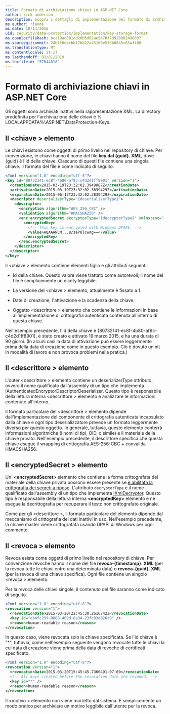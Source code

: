 ```yaml
---
title: Formato di archiviazione chiavi in ASP.NET Core
author: rick-anderson
description: Scopri i dettagli di implementazione del formato di archiviazione delle chiavi di protezione dei dati di ASP.NET Core.
ms.author: riande
ms.date: 10/14/2016
uid: security/data-protection/implementation/key-storage-format
ms.openlocfilehash: bca19ad001dd20b5d02ae5470f7d928082496037
ms.sourcegitcommit: 24b1f6decbb17bb22a45166e5fdb0845c65af498
ms.translationtype: MT
ms.contentlocale: it-IT
ms.lasthandoff: 03/01/2019
ms.locfileid: "57044818"
---
```

# <a name="key-storage-format-in-aspnet-core"></a>Formato di archiviazione chiavi in ASP.NET Core

<a name="data-protection-implementation-key-storage-format"></a>

Gli oggetti sono archiviati inattivi nella rappresentazione XML. La directory predefinita per l'archiviazione delle chiavi è % LOCALAPPDATA%\ASP.NET\DataProtection-Keys\.

## <a name="the-key-element"></a>Il \<chiave > elemento

Le chiavi esistono come oggetti di primo livello nel repository di chiave. Per convenzione, le chiavi hanno il nome del file **key dal {guid}. XML**, dove {guid} è l'id della chiave. Ciascuno di questi file contiene una singola chiave. Il formato del file è come indicato di seguito.

```xml
<?xml version="1.0" encoding="utf-8"?>
<key id="80732141-ec8f-4b80-af9c-c4d2d1ff8901" version="1">
  <creationDate>2015-03-19T23:32:02.3949887Z</creationDate>
  <activationDate>2015-03-19T23:32:02.3839429Z</activationDate>
  <expirationDate>2015-06-17T23:32:02.3839429Z</expirationDate>
  <descriptor deserializerType="{deserializerType}">
    <descriptor>
      <encryption algorithm="AES_256_CBC" />
      <validation algorithm="HMACSHA256" />
      <enc:encryptedSecret decryptorType="{decryptorType}" xmlns:enc="...">
        <encryptedKey>
          <!-- This key is encrypted with Windows DPAPI. -->
          <value>AQAAANCM...8/zeP8lcwAg==</value>
        </encryptedKey>
      </enc:encryptedSecret>
    </descriptor>
  </descriptor>
</key>
```

Il \<chiave > elemento contiene elementi figlio e gli attributi seguenti:

* Id della chiave. Questo valore viene trattato come autorevoli; il nome del file è semplicemente un nicety leggibile.

* La versione del \<chiave > elemento, attualmente è fissato a 1.

* Date di creazione, l'attivazione e la scadenza della chiave.

* Oggetto \<descrittore > elemento che contiene le informazioni in base all'implementazione di crittografia autenticata contenuta all'interno di questa chiave.

Nell'esempio precedente, l'id della chiave è {80732141-ec8f-4b80-af9c-c4d2d1ff8901}, è stato creato e attivato 19 marzo 2015, e ha una durata di 90 giorni. (In alcuni casi la data di attivazione può essere leggermente prima della data di creazione come in questo esempio. Ciò è dovuto un nit in modalità di lavoro e non provoca problemi nella pratica.)

## <a name="the-descriptor-element"></a>Il \<descrittore > elemento

L'outer \<descrittore > elemento contiene un deserializerType attributo, ovvero il nome qualificato dall'assembly di un tipo che implementa IAuthenticatedEncryptorDescriptorDeserializer. Questo tipo è responsabile della lettura interna \<descrittore > elemento e analizzare le informazioni contenute all'interno.

Il formato particolare del \<descrittore > elemento dipende dall'implementazione del componente di crittografia autenticata incapsulato dalla chiave e ogni tipo deserializzatore prevede un formato leggermente diverso per questo oggetto. In generale, tuttavia, questo elemento conterrà informazioni algoritmiche (i nomi di tipi, OID, o simile) e il materiale della chiave privato. Nell'esempio precedente, il descrittore specifica che questa chiave esegue il wrapping di crittografia AES-256-CBC + convalida HMACSHA256.

## <a name="the-encryptedsecret-element"></a>Il \<encryptedSecret > elemento

Un' **&lt;encryptedSecret&gt;** elemento che contiene la forma crittografata del materiale della chiave privata possono essere presente se [è abilitata la crittografia dei segreti a riposo](xref:security/data-protection/implementation/key-encryption-at-rest). L'attributo `decryptorType` è il nome qualificato dall'assembly di un tipo che implementa [IXmlDecryptor](/dotnet/api/microsoft.aspnetcore.dataprotection.xmlencryption.ixmldecryptor). Questo tipo è responsabile della lettura interna **&lt;encryptedKey&gt;** elemento e ne esegue la decrittografia per recuperare il testo non crittografato originale.

Come per gli \<descrittore >, il formato particolare del <encryptedSecret> elemento dipende dal meccanismo di crittografia dei dati inattivi in uso. Nell'esempio precedente, la chiave master viene crittografata usando DPAPI di Windows per ogni commento.

## <a name="the-revocation-element"></a>Il \<revoca > elemento

Revoca esista come oggetti di primo livello nel repository di chiave. Per convenzione revoche hanno il nome del file **revoca-{timestamp}. XML** (per la revoca tutte le chiavi entro una determinata data) o **revoca-{guid}. XML** (per la revoca di una chiave specifica). Ogni file contiene un singolo \<revoca > elemento.

Per la revoca delle chiavi singole, il contenuto del file saranno come indicato di seguito.

```xml
<?xml version="1.0" encoding="utf-8"?>
<revocation version="1">
  <revocationDate>2015-03-20T22:45:30.2616742Z</revocationDate>
  <key id="eb4fc299-8808-409d-8a34-23fc83d026c9" />
  <reason>human-readable reason</reason>
</revocation>
```

In questo caso, viene revocata solo la chiave specificata. Se l'id chiave è "*", tuttavia, come nell'esempio seguente vengono revocate tutte le chiavi la cui data di creazione viene prima della data di revoche di certificati specificato.

```xml
<?xml version="1.0" encoding="utf-8"?>
<revocation version="1">
  <revocationDate>2015-03-20T15:45:45.7366491-07:00</revocationDate>
  <!-- All keys created before the revocation date are revoked. -->
  <key id="*" />
  <reason>human-readable reason</reason>
</revocation>
```

Il \<motivo > elemento non viene mai letto dal sistema. È semplicemente un modo pratico per archiviare un motivo leggibile dall'utente per la revoca.
